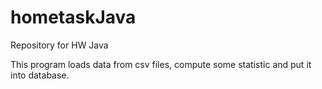 # hometaskJava
Repository for HW Java

This program loads data from csv files, compute some statistic and put it into database.


